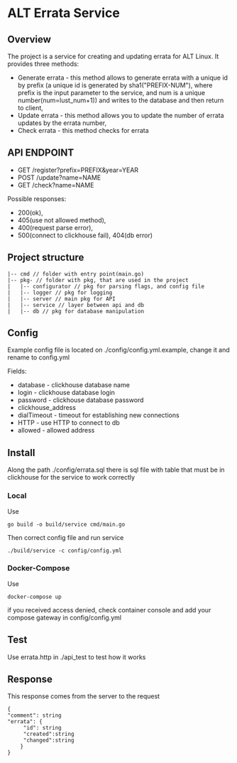 # ALT Errata Service

## Overview
The project is a service for creating and updating errata for ALT Linux. It provides three methods:  
- Generate errata - this method allows to generate errata with a unique id by prefix (a unique id is generated by 
 sha1("PREFIX-NUM"), where prefix is the input parameter to the service, and num is a unique number(num=lust_num+1)) 
and writes to the database and then return to client, 
- Update errata - this method allows you to update the number of errata updates by the errata number, 
- Check errata - this method checks for errata

## API ENDPOINT
- GET /register?prefix=PREFIX&year=YEAR
- POST /update?name=NAME
- GET /check?name=NAME

Possible responses: 
- 200(ok), 
- 405(use not allowed method), 
- 400(request parse error), 
- 500(connect to clickhouse fail), 404(db error)

## Project structure
```
|-- cmd // folder with entry point(main.go)
|-- pkg- // folder with pkg, that are used in the project
|   |-- configurator // pkg for parsing flags, and config file
|   |-- logger // pkg for logging
|   |-- server // main pkg for API 
|   |-- service // layer between api and db
|   |-- db // pkg for database manipulation
```
## Config
Example config file is located on ./config/config.yml.example, change it and rename to config.yml

Fields:
- database - clickhouse database name
- login - clickhouse database login
- password - clickhouse database password
- clickhouse_address 
- dialTimeout - timeout for establishing new connections
- HTTP - use HTTP to connect to db
- allowed - allowed address

## Install
Along the path ./config/errata.sql there is sql file with table that must be in clickhouse for the service to work correctly
### Local
Use 
```
go build -o build/service cmd/main.go
```
Then correct config file and run service 
```
./build/service -c config/config.yml
```
### Docker-Compose
Use
```
docker-compose up 
```

if you received access denied, check container console and add your compose gateway in config/config.yml

## Test
Use errata.http in ./api_test to test how it works

## Response
This response comes from the server to the request
```
{
"comment": string
"errata": {
     "id": string
     "created":string
     "changed":string
    }
}
```
